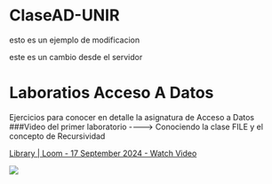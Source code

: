 # ClaseAD-UNIR

esto es un ejemplo de modificacion 

este es un cambio desde el servidor

# Laboratios Acceso A Datos

Ejercicios para conocer en detalle la asignatura de Acceso a Datos
###Video del primer laboratorio ----> Conociendo la clase FILE y el concepto de Recursividad

<div>
    <a href="https://www.loom.com/share/5bc1c5e88fb14e849ce42c8b2e4e5230">
      <p>Library | Loom - 17 September 2024 - Watch Video</p>
    </a>
    <a href="https://www.loom.com/share/5bc1c5e88fb14e849ce42c8b2e4e5230">
      <img style="max-width:300px;" src="https://cdn.loom.com/sessions/thumbnails/5bc1c5e88fb14e849ce42c8b2e4e5230-a7d4c3369e03682d-full-play.gif">
    </a>
  </div>
